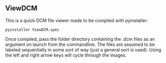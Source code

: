 ## ViewDCM

This is a quick DCM file viewer made to be compiled with pyinstaller:

```
pyinstaller ViewDCM.spec
```

Once compiled, pass the folder directory containing the .dcm files as an argument on launch from the commandline. The files are assumed to be labeled sequentially in some sort of way (just a general sort is used). Using the left and right arrow keys will cycle through the images.
